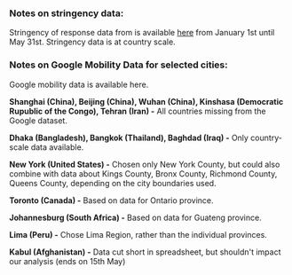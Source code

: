 ### Notes on stringency data:
Stringency of response data from is available [here](https://github.com/fcorowe/covid_energy/blob/master/data/stringency_uncities.xlsx) from January 1st until May 31st. Stringency data is at country scale.

### Notes on Google Mobility Data for selected cities:
Google mobility data is available here.

**Shanghai (China), Beijing (China), Wuhan (China), Kinshasa (Democratic Rupublic of the Congo), Tehran (Iran) -**
All countries missing from the Google dataset. 

**Dhaka (Bangladesh), Bangkok (Thailand), Baghdad (Iraq) -**
Only country-scale data available.

**New York (United States) -**
Chosen only New York County, but could also combine with data about Kings County, Bronx County, Richmond County, Queens County, depending on the city boundaries used.

**Toronto (Canada) -**
Based on data for Ontario province.

**Johannesburg (South Africa) -**
Based on data for Guateng province.

**Lima (Peru) -**
Chose Lima Region, rather than the individual provinces.

**Kabul (Afghanistan) -**
Data cut short in spreadsheet, but shouldn't impact our analysis (ends on 15th May)
